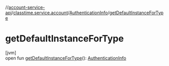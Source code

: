 //[account-service-api](../../../index.md)/[classtime.service.account](../index.md)/[AuthenticationInfo](index.md)/[getDefaultInstanceForType](get-default-instance-for-type.md)

# getDefaultInstanceForType

[jvm]\
open fun [getDefaultInstanceForType](get-default-instance-for-type.md)(): [AuthenticationInfo](index.md)
